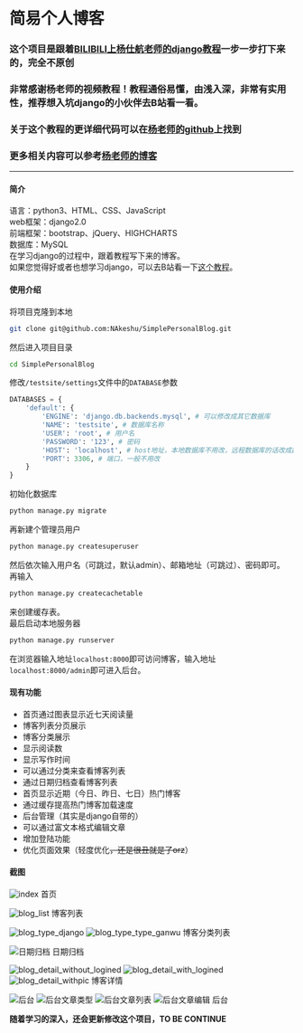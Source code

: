 简易个人博客
===

### **这个项目是跟着[BILIBILI上杨仕航老师的django教程](http://space.bilibili.com/252028233/#/channel/detail?cid=28138)一步一步打下来的，完全不原创**

### **非常感谢杨老师的视频教程！教程通俗易懂，由浅入深，非常有实用性，推荐想入坑django的小伙伴去B站看一看。**

### **关于这个教程的更详细代码可以在[杨老师的github](https://github.com/HaddyYang/django2.0-course)上找到**

### **更多相关内容可以参考[杨老师的博客](http://yshblog.com/)**

-------

#### 简介

语言：python3、HTML、CSS、JavaScript  
web框架：django2.0  
前端框架：bootstrap、jQuery、HIGHCHARTS  
数据库：MySQL  
在学习django的过程中，跟着教程写下来的博客。  
如果您觉得好或者也想学习django，可以去B站看一下[这个教程](http://space.bilibili.com/252028233/#/channel/detail?cid=28138)。

#### 使用介绍

将项目克隆到本地
```bash
git clone git@github.com:NAkeshu/SimplePersonalBlog.git
```
然后进入项目目录
```bash
cd SimplePersonalBlog
```
修改`/testsite/settings`文件中的`DATABASE`参数
```python
DATABASES = {
    'default': {
        'ENGINE': 'django.db.backends.mysql', # 可以修改成其它数据库
        'NAME': 'testsite', # 数据库名称
        'USER': 'root', # 用户名
        'PASSWORD': '123', # 密码
        'HOST': 'localhost', # host地址，本地数据库不用改，远程数据库的话改成数据库的IP地址
        'PORT': 3306, # 端口，一般不用改
    }
}
```
初始化数据库
```bash
python manage.py migrate
```
再新建个管理员用户
```bash
python manage.py createsuperuser
```
然后依次输入用户名（可跳过，默认admin）、邮箱地址（可跳过）、密码即可。  
再输入
```bash
python manage.py createcachetable
```
来创建缓存表。  
最后启动本地服务器

```bash
python manage.py runserver
```
在浏览器输入地址`localhost:8000`即可访问博客，输入地址`localhost:8000/admin`即可进入后台。

#### 现有功能
+ 首页通过图表显示近七天阅读量
+ 博客列表分页展示
+ 博客分类展示
+ 显示阅读数
+ 显示写作时间
+ 可以通过分类来查看博客列表
+ 通过日期归档查看博客列表
+ 首页显示近期（今日、昨日、七日）热门博客
+ 通过缓存提高热门博客加载速度
+ 后台管理（其实是django自带的）
+ 可以通过富文本格式编辑文章
+ 增加登陆功能
+ 优化页面效果（轻度优化~~，还是很丑就是了orz~~）

#### 截图

![index](https://i.loli.net/2018/07/14/5b49e0c531cd9.png)
首页

![blog_list](https://i.loli.net/2018/06/14/5b223fbd87818.png)
博客列表

![blog_type_django](https://i.loli.net/2018/06/14/5b224002c2e52.png)
![blog_type_type_ganwu](https://i.loli.net/2018/06/14/5b22402417c61.png)
博客分类列表

![日期归档](https://i.loli.net/2018/06/14/5b223f83462a1.png)
日期归档

![blog_detail_without_logined](https://i.loli.net/2018/07/17/5b4da2a52dfe3.png)
![blog_detail_with_logined](https://i.loli.net/2018/07/17/5b4da1f6d0944.png)
![blog_detail_withpic](https://i.loli.net/2018/06/16/5b24ac95a8965.png)
博客详情

![后台](https://i.loli.net/2018/07/17/5b4da2cc6b743.png)
![后台文章类型](https://i.loli.net/2018/06/14/5b2240787fcd0.png)
![后台文章列表](https://i.loli.net/2018/06/14/5b22408b7a080.png)
![后台文章编辑](https://i.loli.net/2018/06/16/5b24accbd028d.png)
后台

**随着学习的深入，还会更新修改这个项目，TO BE CONTINUE**